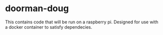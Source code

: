 # doorman-doug
This contains code that will be run on a raspberry pi. Designed for use with a docker container to satisfy dependecies.
